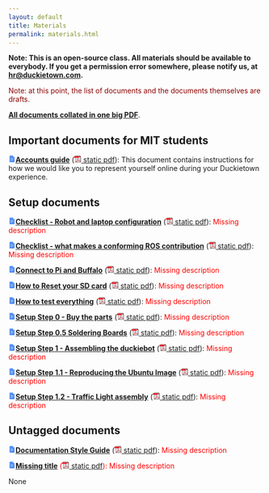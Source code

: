 ```yaml
---
layout: default
title: Materials
permalink: materials.html
---
```


**Note: This is an open-source class. All materials should be available to everybody. If you get
a permission error somewhere, please notify us, at <a href="mailto:hr@duckietown.com">hr@duckietown.com</a>.**

<style type='text/css'>
.missing { color: red; }
.title {font-weight: bold; }
img.icon { border: 0;  width: 1em; }
</style>


<p style='color: darkred'>Note: at this point, the list of documents and the documents themselves
are drafts.</p>

<p><a style='font-weight: bold' href='media/collected.pdf'> All documents collated in one big PDF</a>. </p>




## Important documents for MIT students 
    
    


<p id="accounts_guide" class=""><a class="title" href="https://docs.google.com/document/d/1hIZftFCZEpcvL-yp8kkYMjWzGBiNcwajdn2_ZxeirIM/edit?usp=sharing"><img class='icon' src='media/gdoc.png'/>Accounts guide</a> (<a href="https://docs.google.com/document/d/1hIZftFCZEpcvL-yp8kkYMjWzGBiNcwajdn2_ZxeirIM/export?format=pdf"><img class='icon' src='media/pdf.gif'/> static pdf</a>): This document contains instructions for how we would like you  to represent yourself online during your Duckietown experience.</p>




## Setup documents 
    
    


<p id="checklist_robot_laptop_config" class=""><a class="title" href="https://drive.google.com/open?id=1ndGKGg1C_wbwfz3A80UUk_YhaIVP8SKkdz0GhplI1gA"><img class='icon' src='media/gdoc.png'/>Checklist - Robot and laptop configuration</a> (<a href="https://docs.google.com/document/d/1ndGKGg1C_wbwfz3A80UUk_YhaIVP8SKkdz0GhplI1gA/export?format=pdf"><img class='icon' src='media/pdf.gif'/> static pdf</a>): <span class="missing">Missing description</span></p>



<p id="checklist_conforming_ros_contribution" class=""><a class="title" href="https://drive.google.com/open?id=1nueJb9j9APGYT7iT-PQNNqcytUlLKguKhV9C0P2xOIQ"><img class='icon' src='media/gdoc.png'/>Checklist - what makes a conforming ROS contribution</a> (<a href="https://docs.google.com/document/d/1nueJb9j9APGYT7iT-PQNNqcytUlLKguKhV9C0P2xOIQ/export?format=pdf"><img class='icon' src='media/pdf.gif'/> static pdf</a>): <span class="missing">Missing description</span></p>



<p id="connect_pi_and_buffalo" class=""><a class="title" href="https://drive.google.com/open?id=15LqdN3f5vA_eVrzeAIOW_GYdUl6STS4Sn11qtengEws"><img class='icon' src='media/gdoc.png'/>Connect to Pi and Buffalo</a> (<a href="https://docs.google.com/document/d/15LqdN3f5vA_eVrzeAIOW_GYdUl6STS4Sn11qtengEws/export?format=pdf"><img class='icon' src='media/pdf.gif'/> static pdf</a>): <span class="missing">Missing description</span></p>



<p id="sd_card_reset" class=""><a class="title" href="https://drive.google.com/open?id=1W0PZhI9BcPhYhlrR4OnsUnrxOdbsd6StfKv7CU_9Nhw"><img class='icon' src='media/gdoc.png'/>How to Reset your SD card</a> (<a href="https://docs.google.com/document/d/1W0PZhI9BcPhYhlrR4OnsUnrxOdbsd6StfKv7CU_9Nhw/export?format=pdf"><img class='icon' src='media/pdf.gif'/> static pdf</a>): <span class="missing">Missing description</span></p>



<p id="how_to_test_everything" class=""><a class="title" href="https://drive.google.com/open?id=1UgCuAcE0WJKja-y0WTXR8pFo9f3srQ4TNtAiX8Nhp08"><img class='icon' src='media/gdoc.png'/>How to test everything</a> (<a href="https://docs.google.com/document/d/1UgCuAcE0WJKja-y0WTXR8pFo9f3srQ4TNtAiX8Nhp08/export?format=pdf"><img class='icon' src='media/pdf.gif'/> static pdf</a>): <span class="missing">Missing description</span></p>



<p id="setup_step0_buy_parts" class=""><a class="title" href="https://drive.google.com/open?id=1tRRN15MLBl5OwXkuhxToxqEZSDuvAlxXbiOygzJ4Guk"><img class='icon' src='media/gdoc.png'/>Setup Step 0 - Buy the parts</a> (<a href="https://docs.google.com/document/d/1tRRN15MLBl5OwXkuhxToxqEZSDuvAlxXbiOygzJ4Guk/export?format=pdf"><img class='icon' src='media/pdf.gif'/> static pdf</a>): <span class="missing">Missing description</span></p>



<p id="setup_step0.5_soldering_boards" class=""><a class="title" href="https://drive.google.com/open?id=1HAjn_tXxTPVzIJP8ZAWhHe13UyQRm6oGbI7xuBDn6rk"><img class='icon' src='media/gdoc.png'/>Setup Step 0.5 Soldering Boards</a> (<a href="https://docs.google.com/document/d/1HAjn_tXxTPVzIJP8ZAWhHe13UyQRm6oGbI7xuBDn6rk/export?format=pdf"><img class='icon' src='media/pdf.gif'/> static pdf</a>): <span class="missing">Missing description</span></p>



<p id="setup_step1_buy_parts" class=""><a class="title" href="https://drive.google.com/open?id=1QKSj5W-LNoSg6dvAPhiIUOPcJvVdRBCL_uKQyGBBDsE"><img class='icon' src='media/gdoc.png'/>Setup Step 1 - Assembling the duckiebot</a> (<a href="https://docs.google.com/document/d/1QKSj5W-LNoSg6dvAPhiIUOPcJvVdRBCL_uKQyGBBDsE/export?format=pdf"><img class='icon' src='media/pdf.gif'/> static pdf</a>): <span class="missing">Missing description</span></p>



<p id="setup_step11_ubuntu_image" class=""><a class="title" href="https://drive.google.com/open?id=1qMso-yhvK_y5lQ0qNpvDtPJ7M1iF5p7-l0_lJBTxHqo"><img class='icon' src='media/gdoc.png'/>Setup Step 1.1 - Reproducing the Ubuntu Image</a> (<a href="https://docs.google.com/document/d/1qMso-yhvK_y5lQ0qNpvDtPJ7M1iF5p7-l0_lJBTxHqo/export?format=pdf"><img class='icon' src='media/pdf.gif'/> static pdf</a>): <span class="missing">Missing description</span></p>



<p id="setup_step12_traffic_light" class=""><a class="title" href="https://drive.google.com/open?id=10ET1mvQ7mltw7TZDWOeLnYps5r3Aa5Vf1PU5xwpaCtA"><img class='icon' src='media/gdoc.png'/>Setup Step 1.2 - Traffic Light assembly</a> (<a href="https://docs.google.com/document/d/10ET1mvQ7mltw7TZDWOeLnYps5r3Aa5Vf1PU5xwpaCtA/export?format=pdf"><img class='icon' src='media/pdf.gif'/> static pdf</a>): <span class="missing">Missing description</span></p>




## Untagged documents 
    
    


<p id="documentation_style_guide" class=""><a class="title" href="https://drive.google.com/open?id=1dN_qt1KFI7osXsKCkBuTnMfVwmkSKDfELkwbRJ5z8a0"><img class='icon' src='media/gdoc.png'/>Documentation Style Guide</a> (<a href="https://docs.google.com/document/d/1dN_qt1KFI7osXsKCkBuTnMfVwmkSKDfELkwbRJ5z8a0/export?format=pdf"><img class='icon' src='media/pdf.gif'/> static pdf</a>): <span class="missing">Missing description</span></p>



<p id="traffic_code" class="missing"><a class="title" href="https://drive.google.com/open?id=1D2l8ltY2OGA2Mxw9xxaWS9c03nI4h9DkfiE0oqJpllM"><img class='icon' src='media/gdoc.png'/>Missing title</a> (<a href="https://docs.google.com/document/d/1D2l8ltY2OGA2Mxw9xxaWS9c03nI4h9DkfiE0oqJpllM/export?format=pdf"><img class='icon' src='media/pdf.gif'/> static pdf</a>): <span class="missing">Missing description</span></p>


None



